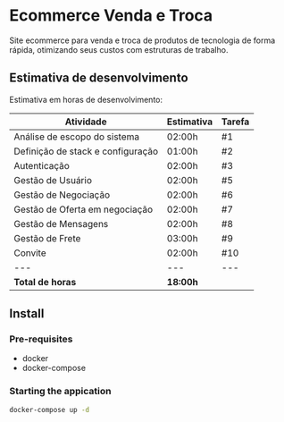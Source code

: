 # Ecommerce Venda e Troca

Site ecommerce para venda e troca de produtos de tecnologia de forma rápida, otimizando seus custos com estruturas de trabalho.

## Estimativa de desenvolvimento

Estimativa em horas de desenvolvimento:

| Atividade                         | Estimativa | Tarefa |
| --------------------------------- | ---------- | ------ |
| Análise de escopo do sistema      | 02:00h     | #1     |
| Definição de stack e configuração | 01:00h     | #2     |
| Autenticação                      | 02:00h     | #3     |
| Gestão de Usuário                 | 02:00h     | #5     |
| Gestão de Negociação              | 02:00h     | #6     |
| Gestão de Oferta em negociação    | 02:00h     | #7     |
| Gestão de Mensagens               | 02:00h     | #8     |
| Gestão de Frete                   | 03:00h     | #9     |
| Convite                           | 02:00h     | #10    |
| ---                               | ---        | ---    |
| **Total de horas**                | **18:00h** |

## Install

### Pre-requisites

- docker
- docker-compose

### Starting the appication

```bash
docker-compose up -d
```
